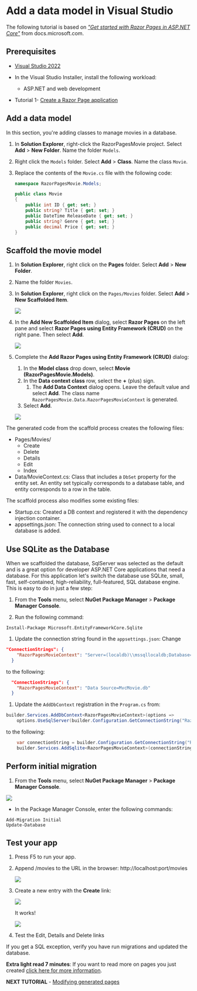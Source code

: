 # Add a data model in Visual Studio

The following tutorial is based on [*"Get started with Razor Pages in ASP.NET Core"*](https://docs.microsoft.com/aspnet/core/tutorials/razor-pages/razor-pages-start) from docs.microsoft.com.

## Prerequisites

* [Visual Studio 2022](https://visualstudio.microsoft.com/downloads/?wt.mc_id=adw-brand&gclid=Cj0KCQjwqYfWBRDPARIsABjQRYwLe3b9dJMixA98s8nS8QfuNBKGsiRVRXzB93fe4E27LGK5KLrGcnYaAgdREALw_wcB)
* In the Visual Studio Installer, install the following workload:
  * ASP.NET and web development

* Tutorial 1- [Create a Razor Page application](../1-Create%20a%20Razor%20Page/Create-a-Razorpage-VS.md)

## Add a data model

In this section, you're adding classes to manage movies in a database.

1. In **Solution Explorer**, right-click the RazorPagesMovie project. Select **Add** > **New Folder**. Name the folder `Models`.
1. Right click the `Models` folder. Select **Add** > **Class**. Name the class `Movie`.
1. Replace the contents of the `Movie.cs` file with the following code:

    ```csharp
    namespace RazorPagesMovie.Models;
    
    public class Movie
    {
        public int ID { get; set; }
        public string? Title { get; set; }
        public DateTime ReleaseDate { get; set; }
        public string? Genre { get; set; }
        public decimal Price { get; set; }
    }
    ```

## Scaffold the movie model

1. In **Solution Explorer**, right click on the **Pages** folder. Select **Add** > **New Folder**.
1. Name the folder `Movies`.
1. In **Solution Explorer**, right click on the `Pages/Movies` folder. Select **Add** > **New Scaffolded Item**.
  
    ![](images/add_scaffold_VS.png)

1. In the **Add New Scaffolded Item** dialog, select **Razor Pages** on the left pane and select **Razor Pages using Entity Framework (CRUD)** on the right pane. Then select **Add**.
  
    ![](images/scaffold_dialog_VS.png)

1. Complete the **Add Razor Pages using Entity Framework (CRUD)** dialog:
   1. In the **Model class** drop down, select **Movie (RazorPagesMovie.Models)**.
   1. In the **Data context class** row, select the **+** (plus) sign.
      1. The **Add Data Context** dialog opens. Leave the default value and select **Add**. The class name `RazorPagesMovie.Data.RazorPagesMovieContext` is generated.
   1. Select **Add**.

    ![](images/add_razor_VS.png)

The generated code from the scaffold process creates the following files:

* Pages/Movies/
  * Create
  * Delete
  * Details
  * Edit
  * Index
* Data/MovieContext.cs: Class that includes a `DbSet` property for the entity set. An entity set typically corresponds to a database table, and entity corresponds to a row in the table.

The scaffold process also modifies some existing files:

* Startup.cs: Created a DB context and registered it with the dependency injection container.
* appsettings.json: The connection string used to connect to a local database is added.

## Use SQLite as the Database

When we scaffolded the database, SqlServer was selected as the default and is a great option for developer ASP.NET Core applications that need a database. For this application let's switch the database use SQLite, small, fast, self-contained, high-reliability, full-featured, SQL database engine. This is easy to do in just a few step:

1. From the **Tools** menu, select **NuGet Package Manager** > **Package Manager Console**.

1. Run the following command:

```cli
Install-Package Microsoft.EntityFrameworkCore.Sqlite
```

1. Update the connection string found in the `appsettings.json`: Change

```json
"ConnectionStrings": {
    "RazorPagesMovieContext": "Server=(localdb)\\mssqllocaldb;Database=RazorPagesMovieContext-5fff187f-3f2c-4d38-9b74-1812d4621ed3;Trusted_Connection=True;MultipleActiveResultSets=true"
  }
```

to the following:

```json
  "ConnectionStrings": {
    "RazorPagesMovieContext": "Data Source=MvcMovie.db"
  }
```

1. Update the `AddDbContext` registration in the `Program.cs` from:

```csharp
builder.Services.AddDbContext<RazorPagesMovieContext>(options =>
    options.UseSqlServer(builder.Configuration.GetConnectionString("RazorPagesMovieContext")));
```

to the following:

```csharp
    var connectionString = builder.Configuration.GetConnectionString("RazorPagesMovieContext");
    builder.Services.AddSqlite<RazorPagesMovieContext>(connectionString);
```

## Perform initial migration

1. From the **Tools** menu, select **NuGet Package Manager** > **Package Manager Console**.

![](images/pmc_VS.png)

* In the Package Manager Console, enter the following commands:

```
Add-Migration Initial
Update-Database
```

## Test your app

1. Press F5 to run your app.
1. Append /movies to the URL in the browser: http://localhost:port/movies

    ![](images/moviespage.PNG)

1. Create a new entry with the **Create** link:

    ![](images/createnew.PNG)

    It works!

    ![](images/newentry.PNG)

1. Test the Edit, Details and Delete links
  
If you get a SQL exception, verify you have run migrations and updated the database.

**Extra light read 7 minutes**: If you want to read more on pages you just created [click here for more information](https://docs.microsoft.com/aspnet/core/tutorials/razor-pages/page).

**NEXT TUTORIAL** - [Modifying generated pages](../3-Update%20Pages/update-VS.md)
